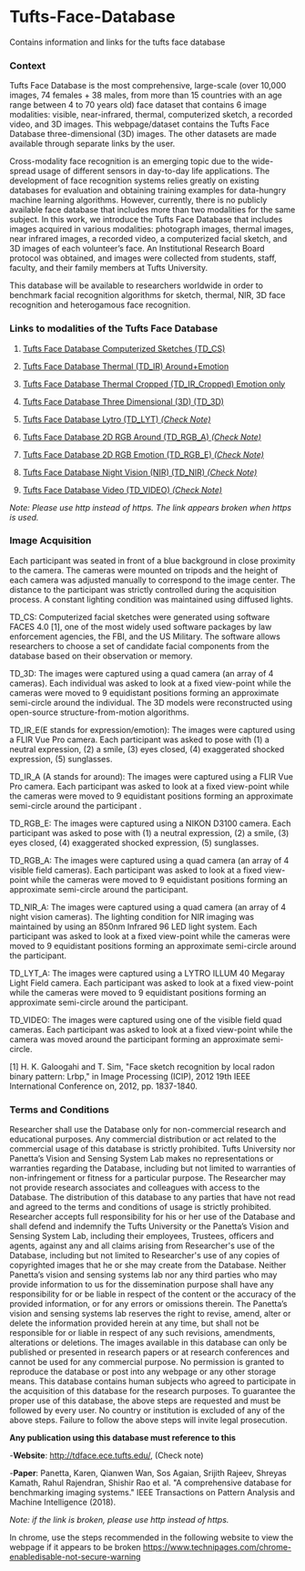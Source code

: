 # Tufts-Face-Database
Contains information and links for the tufts face database

### Context

Tufts Face Database is the most comprehensive, large-scale (over 10,000 images, 74 females + 38 males, from more than 15 countries with an age range between 4 to 70 years old) face dataset that contains 6 image modalities: visible, near-infrared, thermal, computerized sketch, a recorded video, and 3D images. This webpage/dataset contains the Tufts Face Database three-dimensional (3D) images. The other datasets are made available through separate links by the user.

Cross-modality face recognition is an emerging topic due to the wide-spread usage of different sensors in day-to-day life applications. The development of face recognition systems relies greatly on existing databases for evaluation and obtaining training examples for data-hungry machine learning algorithms. However, currently, there is no publicly available face database that includes more than two modalities for the same subject. In this work, we introduce the Tufts Face Database that includes images acquired in various modalities: photograph images, thermal images, near infrared images, a recorded video, a computerized facial sketch, and 3D images of each volunteer’s face. An Institutional Research Board protocol was obtained, and images were collected from students, staff, faculty, and their family members at Tufts University. 

This database will be available to researchers worldwide in order to benchmark facial recognition algorithms for sketch, thermal, NIR, 3D face recognition and heterogamous face recognition.  

### Links to modalities of the Tufts Face Database

1. [Tufts Face Database Computerized Sketches (TD_CS)](https://www.kaggle.com/kpvisionlab/tufts-face-database-computerized-sketches-td-cs)

2. [Tufts Face Database Thermal (TD_IR) Around+Emotion](https://www.kaggle.com/kpvisionlab/tufts-face-database-thermal-td-ir)

3.  [Tufts Face Database Thermal Cropped (TD_IR_Cropped) Emotion only](https://www.kaggle.com/kpvisionlab/tufts-face-database-thermal-cropped)

3. [Tufts Face Database Three Dimensional (3D) (TD_3D)](https://www.kaggle.com/kpvisionlab/tufts-face-database-three-dimensional-3d-td-3d)

4. [Tufts Face Database Lytro (TD_LYT) *(Check Note)*](http://tdface.ece.tufts.edu/)

5. [Tufts Face Database 2D RGB Around (TD_RGB_A) *(Check Note)*](http://tdface.ece.tufts.edu/) 

6. [Tufts Face Database 2D RGB Emotion (TD_RGB_E) *(Check Note)*](http://tdface.ece.tufts.edu/) 

7. [Tufts Face Database Night Vision (NIR) (TD_NIR) *(Check Note)*](http://tdface.ece.tufts.edu/)

8. [Tufts Face Database Video (TD_VIDEO) *(Check Note)*](http://tdface.ece.tufts.edu/)

*Note: Please use http instead of https. The link appears broken when https is used.*

### Image Acquisition

Each participant was seated in front of a blue background in close proximity to the camera. The cameras were mounted on tripods and the height of each camera was adjusted manually to correspond to the image center. The distance to the participant was strictly controlled during the acquisition process. A constant lighting condition was maintained using diffused lights. 

TD_CS: Computerized facial sketches were generated using software FACES 4.0 [1], one of the most widely used software packages by law enforcement agencies, the FBI, and the US Military. The software allows researchers to choose a set of candidate facial components from the database based on their observation or memory. 

TD_3D: The images were captured using a quad camera (an array of 4 cameras). Each individual was asked to look at a fixed view-point while the cameras were moved to 9 equidistant positions forming an approximate semi-circle around the individual. The 3D models were reconstructed using open-source structure-from-motion algorithms.

TD_IR_E(E stands for expression/emotion): The images were captured using a FLIR Vue Pro camera. Each participant was asked to pose with (1) a neutral expression, (2) a smile, (3) eyes closed, (4) exaggerated shocked expression, (5) sunglasses. 

TD_IR_A (A stands for around):  The images were captured using a FLIR Vue Pro camera. Each participant was asked to look at a fixed view-point while the cameras were moved to 9 equidistant positions forming an approximate semi-circle around the participant .

TD_RGB_E: The images were captured using a NIKON D3100 camera. Each participant was asked to pose with (1) a neutral expression, (2) a smile, (3) eyes closed, (4) exaggerated shocked expression, (5) sunglasses. 

TD_RGB_A: The images were captured using a quad camera (an array of 4 visible field cameras). Each participant was asked to look at a fixed view-point while the cameras were moved to 9 equidistant positions forming an approximate semi-circle around the participant.

TD_NIR_A: The images were captured using a quad camera (an array of 4 night vision cameras). The lighting condition for NIR imaging was maintained by using an 850nm Infrared 96 LED light system. Each participant was asked to look at a fixed view-point while the cameras were moved to 9 equidistant positions forming an approximate semi-circle around the participant.

TD_LYT_A: The images were captured using a LYTRO ILLUM 40 Megaray Light Field camera. Each participant was asked to look at a fixed view-point while the cameras were moved to 9 equidistant positions forming an approximate semi-circle around the participant.

TD_VIDEO:  The images were captured using one of the visible field quad cameras. Each participant was asked to look at a fixed view-point while the camera was moved around the participant forming an approximate semi-circle.

[1] H. K. Galoogahi and T. Sim, "Face sketch recognition by local radon binary pattern: Lrbp," in Image Processing (ICIP), 2012 19th IEEE International Conference on, 2012, pp. 1837-1840.

### Terms and Conditions

Researcher shall use the Database only for non-commercial research and educational purposes. Any commercial distribution or act related to the commercial usage of this database is strictly prohibited. Tufts University nor Panetta’s Vision and Sensing System Lab makes no representations or warranties regarding the Database, including but not limited to warranties of non-infringement or fitness for a particular purpose. The Researcher may not provide research associates and colleagues with access to the Database. The distribution of this database to any parties that have not read and agreed to the terms and conditions of usage is strictly prohibited. Researcher accepts full responsibility for his or her use of the Database and shall defend and indemnify the Tufts University or the Panetta’s Vision and Sensing System Lab, including their employees, Trustees, officers and agents, against any and all claims arising from Researcher's use of the Database, including but not limited to Researcher's use of any copies of copyrighted images that he or she may create from the Database. Neither Panetta’s vision and sensing systems lab nor any third parties who may provide information to us for the dissemination purpose shall have any responsibility for or be liable in respect of the content or the accuracy of the provided information, or for any errors or omissions therein. The Panetta’s vision and sensing systems lab reserves the right to revise, amend, alter or delete the information provided herein at any time, but shall not be responsible for or liable in respect of any such revisions, amendments, alterations or deletions.  The images available in this database can only be published or presented in research papers or at research conferences and cannot be used for any commercial purpose. No permission is granted to reproduce the database or post into any webpage or any other storage means. This database contains human subjects who agreed to participate in the acquisition of this database for the research purposes. To guarantee the proper use of this database, the above steps are requested and must be followed by every user. No country or institution is excluded of any of the above steps. Failure to follow the above steps will invite legal prosecution.

**Any publication using this database must reference to this**


-**Website**: http://tdface.ece.tufts.edu/, (Check note)


-**Paper**: Panetta, Karen, Qianwen Wan, Sos Agaian, Srijith Rajeev, Shreyas Kamath, Rahul Rajendran, Shishir Rao et al. "A comprehensive database for benchmarking imaging systems." IEEE Transactions on Pattern Analysis and Machine Intelligence (2018). 

*Note: if the link is broken, please use http instead of https.*

In chrome, use the steps recommended in the following website to view the webpage if it appears to be broken
https://www.technipages.com/chrome-enabledisable-not-secure-warning
